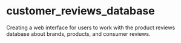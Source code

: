 # customer_reviews_database
Creating a web interface for users to work with the product reviews database about brands, products, and consumer reviews.
